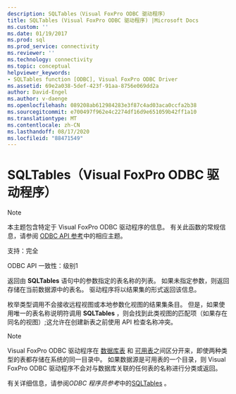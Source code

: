 ```yaml
---
description: SQLTables（Visual FoxPro ODBC 驱动程序）
title: SQLTables (Visual FoxPro ODBC 驱动程序) |Microsoft Docs
ms.custom: ''
ms.date: 01/19/2017
ms.prod: sql
ms.prod_service: connectivity
ms.reviewer: ''
ms.technology: connectivity
ms.topic: conceptual
helpviewer_keywords:
- SQLTables function [ODBC], Visual FoxPro ODBC Driver
ms.assetid: 69e2a038-5def-423f-91aa-8756e069dd2a
author: David-Engel
ms.author: v-daenge
ms.openlocfilehash: 089208ab612984283e3f87c4ad03aca0ccfa2b38
ms.sourcegitcommit: e700497f962e4c2274df16d9e651059b42ff1a10
ms.translationtype: MT
ms.contentlocale: zh-CN
ms.lasthandoff: 08/17/2020
ms.locfileid: "88471549"
---
```

# <a name="sqltables-visual-foxpro-odbc-driver"></a>SQLTables（Visual FoxPro ODBC 驱动程序）
> [!NOTE]  
>  本主题包含特定于 Visual FoxPro ODBC 驱动程序的信息。 有关此函数的常规信息，请参阅 [ODBC API 参考](../../odbc/reference/syntax/odbc-api-reference.md)中的相应主题。  
  
 支持：完全  
  
 ODBC API 一致性：级别1  
  
 返回由 **SQLTables** 语句中的参数指定的表名称的列表。 如果未指定参数，则返回存储在当前数据源中的表名。 驱动程序将以结果集的形式返回该信息。  
  
 枚举类型调用不会接收远程视图或本地参数化视图的结果集条目。 但是，如果使用唯一的表名称说明符调用 **SQLTables** ，则会找到此类视图的匹配项（如果存在同名的视图）;这允许在创建新表之前使用 API 检查名称冲突。  
  
> [!NOTE]  
>  Visual FoxPro ODBC 驱动程序在 [数据库表](../../odbc/microsoft/visual-foxpro-terminology.md) 和 [可用表](../../odbc/microsoft/visual-foxpro-terminology.md)之间区分开来，即使两种类型的表都存储在系统的同一目录中。 如果数据源是可用表的一个目录，则 Visual FoxPro ODBC 驱动程序不会对与数据库关联的任何表的名称进行分类或返回。  
  
 有关详细信息，请参阅*ODBC 程序员参考*中的[SQLTables](../../odbc/reference/syntax/sqltables-function.md) 。
